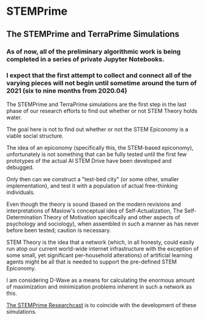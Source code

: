 # STEMPrime
## The STEMPrime and TerraPrime Simulations


### As of now, all of the preliminary algorithmic work is being completed in a series of private Jupyter Notebooks.
### I expect that the first attempt to collect and connect all of the varying pieces will not begin until sometime around the turn of 2021 (six to nine months from 2020.04)


The STEMPrime and TerraPrime simulations are the first step in the last phase of our research efforts to find out whether or not STEM Theory holds water.

The goal here is not to find out whether or not the STEM Epiconomy is a viable social structure.

The idea of an epiconomy (specifically this, the STEM-based epiconomy), unfortunately is not something that can be fully tested until the first few prototypes of the actual AI STEM Drive have been developed and debugged.

Only then can we construct a "test-bed city" (or some other, smaller implementation), and test it with a population of actual free-thinking individuals.

Even though the theory is sound (based on the modern revisions and interpretations of Maslow's conceptual idea of Self-Actualization, The Self-Determination Theory of Motivation specifically and other aspects of psychology and sociology), when assembled in such a manner as has never before been tested; caution is necessary.

STEM Theory is the idea that a network (which, in all honesty, could easily run atop our current world-wide internet infrastructure with the exception of some small, yet significant per-household alterations) of artificial learning agents might be all that is needed to support the pre-defined STEM Epiconomy.

I am considering D-Wave as a means for calculating the enormous amount of maximization and minimization problems inherent in such a network as this.

[The STEMPrime Researchcast](https://anchor.fm/stemprime/) is to coincide with the development of these simulations.
